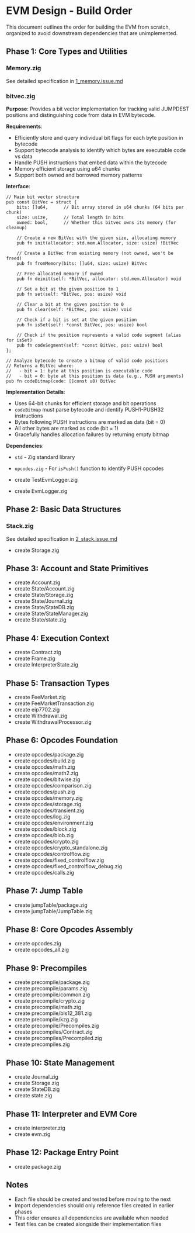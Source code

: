 # EVM Design - Build Order

This document outlines the order for building the EVM from scratch, organized to avoid downstream dependencies that are unimplemented.

## Phase 1: Core Types and Utilities

### Memory.zig
See detailed specification in [1_memory.issue.md](./1_memory.issue.md)

### bitvec.zig

**Purpose**: Provides a bit vector implementation for tracking valid JUMPDEST positions and distinguishing code from data in EVM bytecode.

**Requirements**:
- Efficiently store and query individual bit flags for each byte position in bytecode
- Support bytecode analysis to identify which bytes are executable code vs data
- Handle PUSH instructions that embed data within the bytecode
- Memory efficient storage using u64 chunks
- Support both owned and borrowed memory patterns

**Interface**:

```zig
// Main bit vector structure
pub const BitVec = struct {
    bits: []u64,      // Bit array stored in u64 chunks (64 bits per chunk)
    size: usize,      // Total length in bits
    owned: bool,      // Whether this bitvec owns its memory (for cleanup)
    
    // Create a new BitVec with the given size, allocating memory
    pub fn init(allocator: std.mem.Allocator, size: usize) !BitVec
    
    // Create a BitVec from existing memory (not owned, won't be freed)
    pub fn fromMemory(bits: []u64, size: usize) BitVec
    
    // Free allocated memory if owned
    pub fn deinit(self: *BitVec, allocator: std.mem.Allocator) void
    
    // Set a bit at the given position to 1
    pub fn set(self: *BitVec, pos: usize) void
    
    // Clear a bit at the given position to 0
    pub fn clear(self: *BitVec, pos: usize) void
    
    // Check if a bit is set at the given position
    pub fn isSet(self: *const BitVec, pos: usize) bool
    
    // Check if the position represents a valid code segment (alias for isSet)
    pub fn codeSegment(self: *const BitVec, pos: usize) bool
};

// Analyze bytecode to create a bitmap of valid code positions
// Returns a BitVec where:
//   - bit = 1: byte at this position is executable code
//   - bit = 0: byte at this position is data (e.g., PUSH arguments)
pub fn codeBitmap(code: []const u8) BitVec
```

**Implementation Details**:
- Uses 64-bit chunks for efficient storage and bit operations
- `codeBitmap` must parse bytecode and identify PUSH1-PUSH32 instructions
- Bytes following PUSH instructions are marked as data (bit = 0)
- All other bytes are marked as code (bit = 1)
- Gracefully handles allocation failures by returning empty bitmap

**Dependencies**:
- `std` - Zig standard library
- `opcodes.zig` - For `isPush()` function to identify PUSH opcodes

- create TestEvmLogger.zig
- create EvmLogger.zig

## Phase 2: Basic Data Structures

### Stack.zig
See detailed specification in [2_stack.issue.md](./2_stack.issue.md)

- create Storage.zig

## Phase 3: Account and State Primitives

- create Account.zig
- create State/Account.zig
- create State/Storage.zig
- create State/Journal.zig
- create State/StateDB.zig
- create State/StateManager.zig
- create State/state.zig

## Phase 4: Execution Context

- create Contract.zig
- create Frame.zig
- create InterpreterState.zig

## Phase 5: Transaction Types

- create FeeMarket.zig
- create FeeMarketTransaction.zig
- create eip7702.zig
- create Withdrawal.zig
- create WithdrawalProcessor.zig

## Phase 6: Opcodes Foundation

- create opcodes/package.zig
- create opcodes/build.zig
- create opcodes/math.zig
- create opcodes/math2.zig
- create opcodes/bitwise.zig
- create opcodes/comparison.zig
- create opcodes/push.zig
- create opcodes/memory.zig
- create opcodes/storage.zig
- create opcodes/transient.zig
- create opcodes/log.zig
- create opcodes/environment.zig
- create opcodes/block.zig
- create opcodes/blob.zig
- create opcodes/crypto.zig
- create opcodes/crypto_standalone.zig
- create opcodes/controlflow.zig
- create opcodes/fixed_controlflow.zig
- create opcodes/fixed_controlflow_debug.zig
- create opcodes/calls.zig

## Phase 7: Jump Table

- create jumpTable/package.zig
- create jumpTable/JumpTable.zig

## Phase 8: Core Opcodes Assembly

- create opcodes.zig
- create opcodes_all.zig

## Phase 9: Precompiles

- create precompile/package.zig
- create precompile/params.zig
- create precompile/common.zig
- create precompile/crypto.zig
- create precompile/math.zig
- create precompile/bls12_381.zig
- create precompile/kzg.zig
- create precompile/Precompiles.zig
- create precompiles/Contract.zig
- create precompiles/Precompiled.zig
- create precompiles.zig

## Phase 10: State Management

- create Journal.zig
- create Storage.zig
- create StateDB.zig
- create state.zig

## Phase 11: Interpreter and EVM Core

- create interpreter.zig
- create evm.zig

## Phase 12: Package Entry Point

- create package.zig

## Notes

- Each file should be created and tested before moving to the next
- Import dependencies should only reference files created in earlier phases
- This order ensures all dependencies are available when needed
- Test files can be created alongside their implementation files